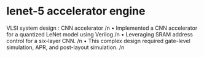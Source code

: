 # lenet-5 accelerator engine
VLSI system design : CNN accelerator /n
• Implemented a CNN accelerator for a quantized LeNet model using Verilog /n
• Leveraging SRAM address control for a six-layer CNN. /n
• This complex design required gate-level simulation, APR, and post-layout simulation. /n
